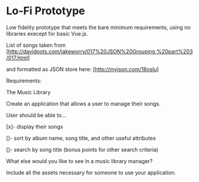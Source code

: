 # Lo-Fi Prototype

Low fidelity prototype that meets the bare minimum requirements, using no 
libraries execept for basic Vue.js.

List of songs taken from 
[http://davidpots.com/jakeworry/017%20JSON%20Grouping,%20part%203/017.html]

and formatted as JSON store here:
[http://myjson.com/18oslu]

Requirements:

The Music Library

Create an application that allows a user to manage their songs. 

User should be able to...

[x]- display their songs

[]- sort by album name, song title, and other useful attributes

[]- search by song title (bonus points for other search criteria)


What else would you like to see in a music library manager?

Include all the assets necessary for someone to use your application.